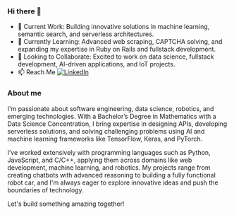 ### Hi there 👋
- 🔭 Current Work: Building innovative solutions in machine learning, semantic search, and serverless architectures.
- 🌱 Currently Learning: Advanced web scraping, CAPTCHA solving, and expanding my expertise in Ruby on Rails and fullstack development.
- 👯 Looking to Collaborate: Excited to work on data science, fullstack development, AI-driven applications, and IoT projects.
- 📫 Reach Me [![LinkedIn](https://img.shields.io/badge/LinkedIn-Ronny-blue)](https://www.linkedin.com/in/ronny-toribio/)

### About me
I'm passionate about software engineering, data science, robotics, and emerging technologies. With a Bachelor’s Degree in Mathematics with a Data Science Concentration, I bring expertise in designing APIs, developing serverless solutions, and solving challenging problems using AI and machine learning frameworks like TensorFlow, Keras, and PyTorch.

I’ve worked extensively with programming languages such as Python, JavaScript, and C/C++, applying them across domains like web development, machine learning, and robotics. My projects range from creating chatbots with advanced reasoning to building a fully functional robot car, and I'm always eager to explore innovative ideas and push the boundaries of technology.

Let's build something amazing together!
